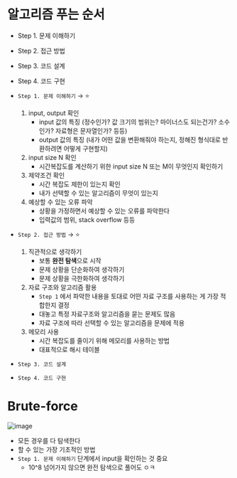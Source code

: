 
# 알고리즘 푸는 순서 
- Step 1. 문제 이해하기 
- Step 2. 접근 방법 
- Step 3. 코드 설계
- Step 4. 코드 구현


- `Step 1. 문제 이해하기`  → ⭐️
    1. input, output 확인 
        - input 값의 특징 (정수인가? 값 크기의 범위는? 마이너스도 되는건가? 소수인가? 자료형은 문자열인가? 등등)
        - output 값의 특징 (내가 어떤 값을 변환해줘야 하는지, 정해진 형식대로 반환하려면 어떻게 구현할지)
    2. input size N 확인 
        - 시간복잡도를 계산하기 위한 input size N 또는 M이 무엇인지 확인하기
    3. 제약조건 확인
        - 시간 복잡도 제한이 있는지 확인
        - 내가 선택할 수 있는 알고리즘이 무엇이 있는지
    4. 예상할 수 있는 오류 파악 
        - 상황을 가정하면서 예상할 수 있는 오류를 파악한다
        - 입력값의 범위, stack overflow 등등
- `Step 2. 접근 방법` → ⭐️
    1. 직관적으로 생각하기 
        - 보통 **완전 탐색**으로 시작
        - 문제 상황을 단순화하여 생각하기
        - 문제 상황을 극한화하여 생각하기
    2. 자료 구조와 알고리즘 활용 
        - `Step 1` 에서 파악한 내용을 토대로 어떤 자료 구조를 사용하는 게 가장 적합한지 결정
        - 대놓고 특정 자료구조와 알고리즘을 묻는 문제도 많음
        - 자료 구조에 따라 선택할 수 있는 알고리즘을 문제에 적용
    3. 메모리 사용 
        - 시간 복잡도를 줄이기 위해 메모리를 사용하는 방법
        - 대표적으로 해시 테이블
- `Step 3. 코드 설계`
- `Step 4. 코드 구현`



# Brute-force 

![image](https://github.com/AAISSJ/AlgorithmStudy/assets/76966915/5c4640d5-bad3-4edc-996d-07d5cdf1fb48)

- 모든 경우를 다 탐색한다
- 할 수 있는 가장 기초적인 방법
- `Step 1. 문제 이해하기` 단계에서 input을 확인하는 것 중요
  - 10^8 넘어가지 않으면 완전 탐색으로 풀어도 ㅇㅋ
